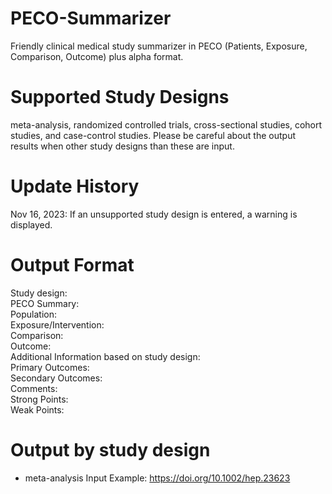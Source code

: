 # PECO-Summarizer
Friendly clinical medical study summarizer in PECO (Patients, Exposure, Comparison, Outcome) plus alpha format.

# Supported Study Designs
meta-analysis, randomized controlled trials, cross-sectional studies, cohort studies, and case-control studies. 
Please be careful about the output results when other study designs than these are input.

# Update History
Nov 16, 2023: If an unsupported study design is entered, a warning is displayed.

# Output Format
Study design: <br>
PECO Summary:<br>
Population: <br>
Exposure/Intervention: <br>
Comparison: <br>
Outcome: <br>
Additional Information based on study design:<br>
Primary Outcomes:<br>
Secondary Outcomes:<br>
Comments:<br>
  Strong Points: <br>
  Weak Points:<br>
  
# Output by study design
- meta-analysis
  Input Example: https://doi.org/10.1002/hep.23623
  
